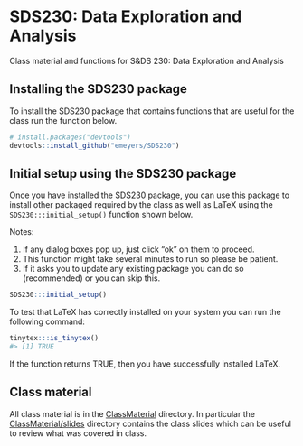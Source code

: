 
<!-- README.md is generated from README.Rmd. Please edit that file -->

# SDS230: Data Exploration and Analysis

<!-- badges: start -->

<!-- badges: end -->

Class material and functions for S\&DS 230: Data Exploration and
Analysis

## Installing the SDS230 package

To install the SDS230 package that contains functions that are useful
for the class run the function below.

``` r
# install.packages("devtools")
devtools::install_github("emeyers/SDS230")
```

## Initial setup using the SDS230 package

Once you have installed the SDS230 package, you can use this package to
install other packaged required by the class as well as LaTeX using the
`SDS230:::initial_setup()` function shown below.

Notes:

1.  If any dialog boxes pop up, just click “ok” on them to proceed.
2.  This function might take several minutes to run so please be
    patient.
3.  If it asks you to update any existing package you can do so
    (recommended) or you can skip this.

<!-- end list -->

``` r
SDS230:::initial_setup()
```

To test that LaTeX has correctly installed on your system you can run
the following command:

``` r
tinytex:::is_tinytex()
#> [1] TRUE
```

If the function returns TRUE, then you have successfully installed
LaTeX.

## Class material

All class material is in the
[ClassMaterial](https://github.com/emeyers/SDS230/tree/master/ClassMaterial)
directory. In particular the
[ClassMaterial/slides](https://github.com/emeyers/SDS230/tree/master/ClassMaterial/slides)
directory contains the class slides which can be useful to review what
was covered in class.
